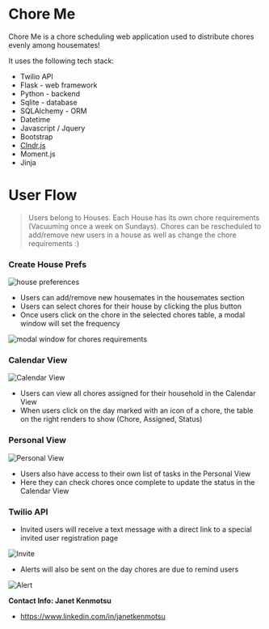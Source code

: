 # Chore Me

Chore Me is a chore scheduling web application used to distribute chores evenly among housemates!

It uses the following tech stack:
  - Twilio API
  - Flask - web framework
  - Python - backend
  - Sqlite - database
  - SQLAlchemy - ORM
  - Datetime
  - Javascript / Jquery
  - Bootstrap
  - [Clndr.js](http://kylestetz.github.io/CLNDR/)
  - Moment.js
  - Jinja

# User Flow

> Users belong to Houses. 
> Each House has its own chore requirements (Vacuuming once a week on Sundays).
> Chores can be rescheduled to add/remove new users in a house as well as change the chore requirements :)

### Create House Prefs
![house preferences](https://raw.githubusercontent.com/janet/choreme/master/static/img/readme-house-pref.png)
* Users can add/remove new housemates in the housemates section
* Users can select chores for their house by clicking the plus button
* Once users click on the chore in the selected chores table, a modal window will set the frequency

![modal window for chores requirements](https://raw.githubusercontent.com/janet/choreme/master/static/img/readme-modal.png)

### Calendar View
![Calendar View](https://raw.githubusercontent.com/janet/choreme/master/static/img/readme-calendar-view-selected.png)
* Users can view all chores assigned for their household in the Calendar View
* When users click on the day marked with an icon of a chore, the table on the right renders to show (Chore, Assigned, Status)

### Personal View
![Personal View](https://raw.githubusercontent.com/janet/choreme/master/static/img/readme-personal-view.png)
* Users also have access to their own list of tasks in the Personal View
* Here they can check chores once complete to update the status in the Calendar View

### Twilio API
* Invited users will receive a text message with a direct link to a special invited user registration page

![Invite](https://raw.githubusercontent.com/janet/choreme/master/static/img/readme-twilio-invite.png)

* Alerts will also be sent on the day chores are due to remind users 

![Alert](https://raw.githubusercontent.com/janet/choreme/master/static/img/readme-twilio-alert.png)

**Contact Info: Janet Kenmotsu**
- https://www.linkedin.com/in/janetkenmotsu


